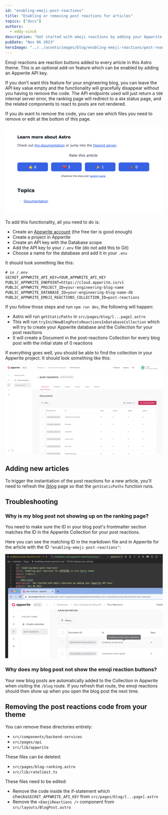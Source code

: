 ```yaml
---
id: "enabling-emoji-post-reactions"
title: "Enabling or removing post reactions for articles"
topics: ["docs"]
authors:
  - eddy-vinck
description: "Get started with emoji reactions by adding your Appwrite API keys"
pubDate: "Nov 06 2023"
heroImage: "../../assets/images/blog/enabling-emoji-reactions/post-reactions-for-article.png"
---
```


Emoji reactions are reaction buttons added to every article in this Astro theme. This is an optional add-on feature which can be enabled by adding an Appwrite API key.

If you don't want this feature for your engineering blog, you can leave the API key value empty and the functionality will gracefully disappear without you having to remove the code. The API endpoints used will just return a `500` internal server error, the ranking page will redirect to a `404` status page, and the related components to react to posts are not rendered.

If you do want to remove the code, you can see which files you need to remove or edit at the bottom of this page.

![Emoji reactions for an article showing 6 likes, 3 hearts, 1 parties, and 0 poops](../../assets/images/blog/enabling-emoji-reactions/post-reactions-for-article.png)

To add this functionality, all you need to do is:

- Create an [Appwrite account](https://cloud.appwrite.io/register) (the free tier is good enough)
- Create a project in Appwrite
- Create an API key with the Database scope
- Add the API key to your `/.env` file (do not add this to Git)
- Choose a name for the database and add it in your `.env`

It should look something like this:

```
# in /.env
SECRET_APPWRITE_API_KEY=YOUR_APPWRITE_API_KEY
PUBLIC_APPWRITE_ENDPOINT=https://cloud.appwrite.io/v1
PUBLIC_APPWRITE_PROJECT_ID=your-engineering-blog-name
PUBLIC_APPWRITE_DATABASE_ID=your-engineering-blog-name-db
PUBLIC_APPWRITE_EMOJI_REACTIONS_COLLECTION_ID=post-reactions
```

If you follow those steps and run `npm run dev`, the following will happen:

- Astro will run `getStaticPaths` in `src/pages/blog/[...page].astro`
- This will run `tryInitNewBlogPostsReactionsInDatabaseCollection` which will try to create your Appwrite database and the Collection for your post reactions
- It will create a Document in the post-reactions Collection for every blog post with the initial state of 0 reactions

If everything goes well, you should be able to find the collection in your Appwrite project. It should look something like this:

![A screenshot of the articles in the post-reactions collection in Appwrite](../../assets/images/blog/enabling-emoji-reactions/post-reactions-collection.png)

## Adding new articles

To trigger the instantiation of the post reactions for a new article, you'll need to refresh the [/blog](/blog) page so that the `getStaticPaths` function runs.

## Troubleshooting

### Why is my blog post not showing up on the ranking page?

You need to make sure the ID in your blog post's frontmatter section matches the ID in the Appwrite Collection for your post reactions.

Here you can see the matching ID in the markdown file and in Appwrite for the article with the ID `"enabling-emoji-post-reactions"`:

![Matching IDs in the Frontmatter section and Appwrite](../../assets/images/blog/enabling-emoji-reactions/markdown-and-appwrite-matching-id.png)

### Why does my blog post not show the emoji reaction buttons?

Your new blog posts are automatically added to the Collection in Appwrite when visiting the `/blog` route. If you refresh that route, the emoji reactions should then show up when you open the blog post the next time.

## Removing the post reactions code from your theme

You can remove these directories entirely:

- `src/components/backend-services`
- `src/pages/api`
- `src/lib/appwrite`

These files can be deleted:

- `src/pages/blog-ranking.astro`
- `src/lib/ratelimit.ts`

These files need to be edited:

- Remove the code inside the if-statement which checks`SECRET_APPWRITE_API_KEY` from `src/pages/blog/[...page].astro`
- Remove the `<EmojiReactions />` component from `src/layouts/BlogPost.astro`
